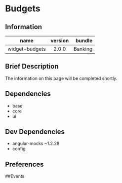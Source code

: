 # Budgets

## Information

| name                  | version           | bundle           |
| ----------------------|:-----------------:| ----------------:|
| widget-budgets        | 2.0.0             | Banking          |

## Brief Description

The information on this page will be completed shortly.

## Dependencies

* base
* core
* ui

## Dev Dependencies

* angular-mocks ~1.2.28
* config

## Preferences


##Events